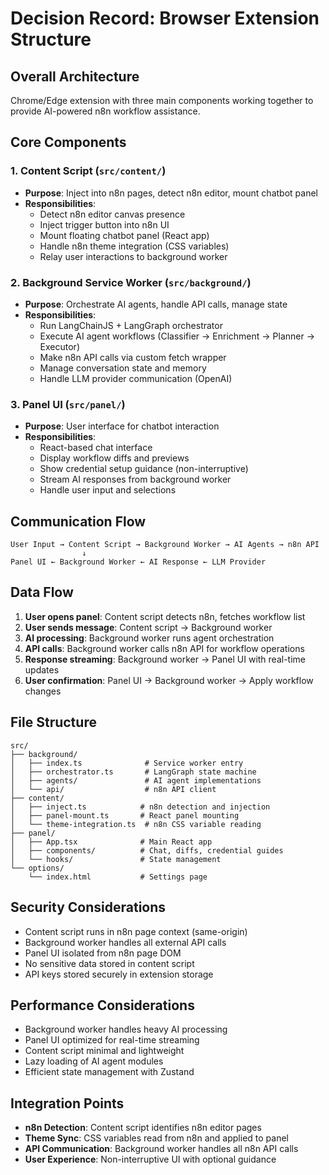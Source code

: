 # Decision Record: Browser Extension Structure

## Overall Architecture
Chrome/Edge extension with three main components working together to provide AI-powered n8n workflow assistance.

## Core Components

### 1. Content Script (`src/content/`)
- **Purpose**: Inject into n8n pages, detect n8n editor, mount chatbot panel
- **Responsibilities**:
  - Detect n8n editor canvas presence
  - Inject trigger button into n8n UI
  - Mount floating chatbot panel (React app)
  - Handle n8n theme integration (CSS variables)
  - Relay user interactions to background worker

### 2. Background Service Worker (`src/background/`)
- **Purpose**: Orchestrate AI agents, handle API calls, manage state
- **Responsibilities**:
  - Run LangChainJS + LangGraph orchestrator
  - Execute AI agent workflows (Classifier → Enrichment → Planner → Executor)
  - Make n8n API calls via custom fetch wrapper
  - Manage conversation state and memory
  - Handle LLM provider communication (OpenAI)

### 3. Panel UI (`src/panel/`)
- **Purpose**: User interface for chatbot interaction
- **Responsibilities**:
  - React-based chat interface
  - Display workflow diffs and previews
  - Show credential setup guidance (non-interruptive)
  - Stream AI responses from background worker
  - Handle user input and selections

## Communication Flow
```
User Input → Content Script → Background Worker → AI Agents → n8n API
                ↓
Panel UI ← Background Worker ← AI Response ← LLM Provider
```

## Data Flow
1. **User opens panel**: Content script detects n8n, fetches workflow list
2. **User sends message**: Content script → Background worker
3. **AI processing**: Background worker runs agent orchestration
4. **API calls**: Background worker calls n8n API for workflow operations
5. **Response streaming**: Background worker → Panel UI with real-time updates
6. **User confirmation**: Panel UI → Background worker → Apply workflow changes

## File Structure
```
src/
├── background/
│   ├── index.ts              # Service worker entry
│   ├── orchestrator.ts       # LangGraph state machine
│   ├── agents/               # AI agent implementations
│   └── api/                  # n8n API client
├── content/
│   ├── inject.ts            # n8n detection and injection
│   ├── panel-mount.ts       # React panel mounting
│   └── theme-integration.ts  # n8n CSS variable reading
├── panel/
│   ├── App.tsx              # Main React app
│   ├── components/          # Chat, diffs, credential guides
│   └── hooks/               # State management
└── options/
    └── index.html           # Settings page
```

## Security Considerations
- Content script runs in n8n page context (same-origin)
- Background worker handles all external API calls
- Panel UI isolated from n8n page DOM
- No sensitive data stored in content script
- API keys stored securely in extension storage

## Performance Considerations
- Background worker handles heavy AI processing
- Panel UI optimized for real-time streaming
- Content script minimal and lightweight
- Lazy loading of AI agent modules
- Efficient state management with Zustand

## Integration Points
- **n8n Detection**: Content script identifies n8n editor pages
- **Theme Sync**: CSS variables read from n8n and applied to panel
- **API Communication**: Background worker handles all n8n API calls
- **User Experience**: Non-interruptive UI with optional guidance
